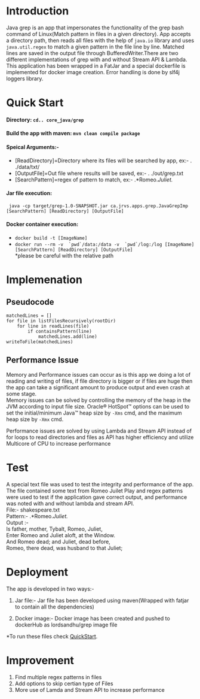 # Introduction 
Java grep is an app that impersonates the functionality of the grep bash command of Linux(Match pattern in files in a given directory). App accepts a directory path, then reads all files with the help of `java.io` library and uses `java.util.regex` to match a given pattern in the file line by line. Matched lines are saved in the output file through BufferedWriter.There are two different implementations of grep with and without Stream API & Lambda. This application has been wrapped in a FatJar and a special dockerfile is implemented for docker image creation. Error handling is done by slf4j loggers library.

# Quick Start
   #### Directory:  ```cd.. core_java/grep```<br>
  #### Build the app with maven: ```mvn clean compile package```<br>
#### Speical Arguments:-
 - [ReadDirectory]=Directory where its files will be searched by app, ex:-  . ./data/txt/  
 - [OutputFile]=Out file where results will be saved, ex:-  . ./out/grep.txt  
 - [SearchPattern]=regex of pattern to match, ex:-  .*Romeo.*Juliet.* <br>
    
 #### Jar file execution: 
 ``` java -cp target/grep-1.0-SNAPSHOT.jar ca.jrvs.apps.grep.JavaGrepImp [SearchPattern] [ReadDirectory] [OutputFile]```<br>
 #### Docker container execution:
         
 - ```docker build -t [ImageName]```
 - ```docker run --rm -v  `pwd`/data:/data -v  `pwd`/log:/log [ImageName] [SearchPattern] [ReadDirectory] [OutputFile]```<br>
 *please be careful with the relative path

# Implemenation 

## Pseudocode 
```
matchedLines = []
for file in listFilesRecursively(rootDir)
    for line in readLines(file)
        if containsPattern(line)
            matchedLines.add(line)
writeToFile(matchedLines)
```
## Performance Issue 
Memory and Performance issues can occur as is this app we doing a lot of reading and writing of files, if file directory is bigger or if files are huge then the app can take a significant amount to produce output and even crash at some stage.<br>
Memory issues can be solved by controlling the memory of the heap in the JVM according to input file size. Oracle® HotSpot™ options can be used to set the initial/minimum Java™ heap size by ```-Xms```  cmd, and the maximum heap size by ```-Xmx``` cmd.<br>

Performance issues are solved by using Lambda and Stream API instead of for loops to read directories and files as API has higher efficiency and  utilize Multicore of CPU to increase performance 
 
# Test 
A special text file was used to test the integrity and performance of the app. The file contained some text from  Romeo Juilet Play and regex patterns were used to test if the application gave correct output, and performance was noted with and without lambda and stream API.<br>
File:- shakespeare.txt <br>
Pattern:- .*Romeo.*Juliet.* <br>
Output :-   
 Is father, mother, Tybalt, Romeo, Juliet, <br>
Enter Romeo and Juliet aloft, at the Window.<br>
 And Romeo dead; and Juliet, dead before,<br>
Romeo, there dead, was husband to that Juliet;<br>

# Deployment 
The app is developed in two ways:-

1.  Jar file:- Jar file has been developed using maven(Wrapped with fatjar to contain all the dependencies)<br>

2. Docker image:- Docker image has been created and pushed to dockerHub as lordsandhu/grep image file

*To run these files check [QuickStart](#Quick-Start).
# Improvement 
1. Find multiple regex patterns in files
2. Add options to skip certian type of Files
3. More use of Lamda and Stream API to increase performance 
